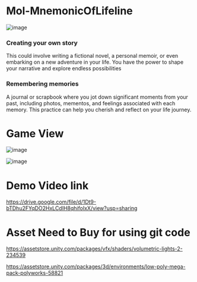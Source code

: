 # Mol-MnemonicOfLifeline
![image](https://github.com/alileylekoglu/Mol---MnemonicOfLifeline/assets/43744775/f70e75d7-1274-429f-9886-0e8a7d9fbf6a)

### Creating your own story
This could involve writing a fictional novel, a personal memoir, or even embarking on a new adventure in your life. You have the power to shape your narrative and explore endless possibilities

### Remembering memories
A journal or scrapbook where you jot down significant moments from your past, including photos, mementos, and feelings associated with each memory. This practice can help you cherish and reflect on your life journey.

# Game View
![image](https://github.com/alileylekoglu/Mol---MnemonicOfLifeline/assets/43744775/eb85d2be-4bf2-49c0-bd28-56c994fbb279)

![image](https://github.com/alileylekoglu/Mol---MnemonicOfLifeline/assets/43744775/c0a9601b-52aa-4f80-bd19-f42d3202f308)

# Demo Video link
https://drive.google.com/file/d/1Dt9-bTDhu2FYqDO2HxLCdIH8qhifoIxX/view?usp=sharing

# Asset Need to Buy for using git code
https://assetstore.unity.com/packages/vfx/shaders/volumetric-lights-2-234539

https://assetstore.unity.com/packages/3d/environments/low-poly-mega-pack-polyworks-58821
